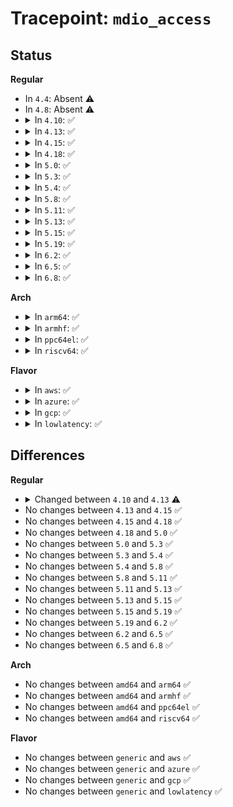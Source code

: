 # Tracepoint: <code>mdio_access</code>

## Status
<b>Regular</b>
<ul>
<li>
In <code>4.4</code>: Absent ⚠️
</li>
<li>
In <code>4.8</code>: Absent ⚠️
</li>
<li>
<details>
<summary>In <code>4.10</code>: ✅</summary>

Event:

```c
struct trace_event_raw_mdio_access {
    struct trace_entry ent;
    char busid[17];
    char read;
    u8 addr;
    u16 val;
    unsigned int regnum;
    char __data[0];
};
```
Function:

```c
void trace_event_raw_event_mdio_access(void *__data, struct mii_bus *bus, char read, u8 addr, unsigned int regnum, u16 val, int err);
```
</details>
</li>
<li>
<details>
<summary>In <code>4.13</code>: ✅</summary>

Event:

```c
struct trace_event_raw_mdio_access {
    struct trace_entry ent;
    char busid[61];
    char read;
    u8 addr;
    u16 val;
    unsigned int regnum;
    char __data[0];
};
```
Function:

```c
void trace_event_raw_event_mdio_access(void *__data, struct mii_bus *bus, char read, u8 addr, unsigned int regnum, u16 val, int err);
```
</details>
</li>
<li>
<details>
<summary>In <code>4.15</code>: ✅</summary>

Event:

```c
struct trace_event_raw_mdio_access {
    struct trace_entry ent;
    char busid[61];
    char read;
    u8 addr;
    u16 val;
    unsigned int regnum;
    char __data[0];
};
```
Function:

```c
void trace_event_raw_event_mdio_access(void *__data, struct mii_bus *bus, char read, u8 addr, unsigned int regnum, u16 val, int err);
```
</details>
</li>
<li>
<details>
<summary>In <code>4.18</code>: ✅</summary>

Event:

```c
struct trace_event_raw_mdio_access {
    struct trace_entry ent;
    char busid[61];
    char read;
    u8 addr;
    u16 val;
    unsigned int regnum;
    char __data[0];
};
```
Function:

```c
void trace_event_raw_event_mdio_access(void *__data, struct mii_bus *bus, char read, u8 addr, unsigned int regnum, u16 val, int err);
```
</details>
</li>
<li>
<details>
<summary>In <code>5.0</code>: ✅</summary>

Event:

```c
struct trace_event_raw_mdio_access {
    struct trace_entry ent;
    char busid[61];
    char read;
    u8 addr;
    u16 val;
    unsigned int regnum;
    char __data[0];
};
```
Function:

```c
void trace_event_raw_event_mdio_access(void *__data, struct mii_bus *bus, char read, u8 addr, unsigned int regnum, u16 val, int err);
```
</details>
</li>
<li>
<details>
<summary>In <code>5.3</code>: ✅</summary>

Event:

```c
struct trace_event_raw_mdio_access {
    struct trace_entry ent;
    char busid[61];
    char read;
    u8 addr;
    u16 val;
    unsigned int regnum;
    char __data[0];
};
```
Function:

```c
void trace_event_raw_event_mdio_access(void *__data, struct mii_bus *bus, char read, u8 addr, unsigned int regnum, u16 val, int err);
```
</details>
</li>
<li>
<details>
<summary>In <code>5.4</code>: ✅</summary>

Event:

```c
struct trace_event_raw_mdio_access {
    struct trace_entry ent;
    char busid[61];
    char read;
    u8 addr;
    u16 val;
    unsigned int regnum;
    char __data[0];
};
```
Function:

```c
void trace_event_raw_event_mdio_access(void *__data, struct mii_bus *bus, char read, u8 addr, unsigned int regnum, u16 val, int err);
```
</details>
</li>
<li>
<details>
<summary>In <code>5.8</code>: ✅</summary>

Event:

```c
struct trace_event_raw_mdio_access {
    struct trace_entry ent;
    char busid[61];
    char read;
    u8 addr;
    u16 val;
    unsigned int regnum;
    char __data[0];
};
```
Function:

```c
void trace_event_raw_event_mdio_access(void *__data, struct mii_bus *bus, char read, u8 addr, unsigned int regnum, u16 val, int err);
```
</details>
</li>
<li>
<details>
<summary>In <code>5.11</code>: ✅</summary>

Event:

```c
struct trace_event_raw_mdio_access {
    struct trace_entry ent;
    char busid[61];
    char read;
    u8 addr;
    u16 val;
    unsigned int regnum;
    char __data[0];
};
```
Function:

```c
void trace_event_raw_event_mdio_access(void *__data, struct mii_bus *bus, char read, u8 addr, unsigned int regnum, u16 val, int err);
```
</details>
</li>
<li>
<details>
<summary>In <code>5.13</code>: ✅</summary>

Event:

```c
struct trace_event_raw_mdio_access {
    struct trace_entry ent;
    char busid[61];
    char read;
    u8 addr;
    u16 val;
    unsigned int regnum;
    char __data[0];
};
```
Function:

```c
void trace_event_raw_event_mdio_access(void *__data, struct mii_bus *bus, char read, u8 addr, unsigned int regnum, u16 val, int err);
```
</details>
</li>
<li>
<details>
<summary>In <code>5.15</code>: ✅</summary>

Event:

```c
struct trace_event_raw_mdio_access {
    struct trace_entry ent;
    char busid[61];
    char read;
    u8 addr;
    u16 val;
    unsigned int regnum;
    char __data[0];
};
```
Function:

```c
void trace_event_raw_event_mdio_access(void *__data, struct mii_bus *bus, char read, u8 addr, unsigned int regnum, u16 val, int err);
```
</details>
</li>
<li>
<details>
<summary>In <code>5.19</code>: ✅</summary>

Event:

```c
struct trace_event_raw_mdio_access {
    struct trace_entry ent;
    char busid[61];
    char read;
    u8 addr;
    u16 val;
    unsigned int regnum;
    char __data[0];
};
```
Function:

```c
void trace_event_raw_event_mdio_access(void *__data, struct mii_bus *bus, char read, u8 addr, unsigned int regnum, u16 val, int err);
```
</details>
</li>
<li>
<details>
<summary>In <code>6.2</code>: ✅</summary>

Event:

```c
struct trace_event_raw_mdio_access {
    struct trace_entry ent;
    char busid[61];
    char read;
    u8 addr;
    u16 val;
    unsigned int regnum;
    char __data[0];
};
```
Function:

```c
void trace_event_raw_event_mdio_access(void *__data, struct mii_bus *bus, char read, u8 addr, unsigned int regnum, u16 val, int err);
```
</details>
</li>
<li>
<details>
<summary>In <code>6.5</code>: ✅</summary>

Event:

```c
struct trace_event_raw_mdio_access {
    struct trace_entry ent;
    char busid[61];
    char read;
    u8 addr;
    u16 val;
    unsigned int regnum;
    char __data[0];
};
```
Function:

```c
void trace_event_raw_event_mdio_access(void *__data, struct mii_bus *bus, char read, u8 addr, unsigned int regnum, u16 val, int err);
```
</details>
</li>
<li>
<details>
<summary>In <code>6.8</code>: ✅</summary>

Event:

```c
struct trace_event_raw_mdio_access {
    struct trace_entry ent;
    char busid[61];
    char read;
    u8 addr;
    u16 val;
    unsigned int regnum;
    char __data[0];
};
```
Function:

```c
void trace_event_raw_event_mdio_access(void *__data, struct mii_bus *bus, char read, u8 addr, unsigned int regnum, u16 val, int err);
```
</details>
</li>
</ul>
<b>Arch</b>
<ul>
<li>
<details>
<summary>In <code>arm64</code>: ✅</summary>

Event:

```c
struct trace_event_raw_mdio_access {
    struct trace_entry ent;
    char busid[61];
    char read;
    u8 addr;
    u16 val;
    unsigned int regnum;
    char __data[0];
};
```
Function:

```c
void trace_event_raw_event_mdio_access(void *__data, struct mii_bus *bus, char read, u8 addr, unsigned int regnum, u16 val, int err);
```
</details>
</li>
<li>
<details>
<summary>In <code>armhf</code>: ✅</summary>

Event:

```c
struct trace_event_raw_mdio_access {
    struct trace_entry ent;
    char busid[61];
    char read;
    u8 addr;
    u16 val;
    unsigned int regnum;
    char __data[0];
};
```
Function:

```c
void trace_event_raw_event_mdio_access(void *__data, struct mii_bus *bus, char read, u8 addr, unsigned int regnum, u16 val, int err);
```
</details>
</li>
<li>
<details>
<summary>In <code>ppc64el</code>: ✅</summary>

Event:

```c
struct trace_event_raw_mdio_access {
    struct trace_entry ent;
    char busid[61];
    char read;
    u8 addr;
    u16 val;
    unsigned int regnum;
    char __data[0];
};
```
Function:

```c
void trace_event_raw_event_mdio_access(void *__data, struct mii_bus *bus, char read, u8 addr, unsigned int regnum, u16 val, int err);
```
</details>
</li>
<li>
<details>
<summary>In <code>riscv64</code>: ✅</summary>

Event:

```c
struct trace_event_raw_mdio_access {
    struct trace_entry ent;
    char busid[61];
    char read;
    u8 addr;
    u16 val;
    unsigned int regnum;
    char __data[0];
};
```
Function:

```c
void trace_event_raw_event_mdio_access(void *__data, struct mii_bus *bus, char read, u8 addr, unsigned int regnum, u16 val, int err);
```
</details>
</li>
</ul>
<b>Flavor</b>
<ul>
<li>
<details>
<summary>In <code>aws</code>: ✅</summary>

Event:

```c
struct trace_event_raw_mdio_access {
    struct trace_entry ent;
    char busid[61];
    char read;
    u8 addr;
    u16 val;
    unsigned int regnum;
    char __data[0];
};
```
Function:

```c
void trace_event_raw_event_mdio_access(void *__data, struct mii_bus *bus, char read, u8 addr, unsigned int regnum, u16 val, int err);
```
</details>
</li>
<li>
<details>
<summary>In <code>azure</code>: ✅</summary>

Event:

```c
struct trace_event_raw_mdio_access {
    struct trace_entry ent;
    char busid[61];
    char read;
    u8 addr;
    u16 val;
    unsigned int regnum;
    char __data[0];
};
```
Function:

```c
void trace_event_raw_event_mdio_access(void *__data, struct mii_bus *bus, char read, u8 addr, unsigned int regnum, u16 val, int err);
```
</details>
</li>
<li>
<details>
<summary>In <code>gcp</code>: ✅</summary>

Event:

```c
struct trace_event_raw_mdio_access {
    struct trace_entry ent;
    char busid[61];
    char read;
    u8 addr;
    u16 val;
    unsigned int regnum;
    char __data[0];
};
```
Function:

```c
void trace_event_raw_event_mdio_access(void *__data, struct mii_bus *bus, char read, u8 addr, unsigned int regnum, u16 val, int err);
```
</details>
</li>
<li>
<details>
<summary>In <code>lowlatency</code>: ✅</summary>

Event:

```c
struct trace_event_raw_mdio_access {
    struct trace_entry ent;
    char busid[61];
    char read;
    u8 addr;
    u16 val;
    unsigned int regnum;
    char __data[0];
};
```
Function:

```c
void trace_event_raw_event_mdio_access(void *__data, struct mii_bus *bus, char read, u8 addr, unsigned int regnum, u16 val, int err);
```
</details>
</li>
</ul>

## Differences
<b>Regular</b>
<ul>
<li>
<details>
<summary>Changed between <code>4.10</code> and <code>4.13</code> ⚠️</summary>
<ul>
<li>
<b>Event changed. </b>
</li>
<li>
<b>Field type changed. </b>
<code>char busid[17]</code> ➡️ <code>char busid[61]</code>
</li>
</ul>
</details>
</li>
<li>
No changes between <code>4.13</code> and <code>4.15</code> ✅
</li>
<li>
No changes between <code>4.15</code> and <code>4.18</code> ✅
</li>
<li>
No changes between <code>4.18</code> and <code>5.0</code> ✅
</li>
<li>
No changes between <code>5.0</code> and <code>5.3</code> ✅
</li>
<li>
No changes between <code>5.3</code> and <code>5.4</code> ✅
</li>
<li>
No changes between <code>5.4</code> and <code>5.8</code> ✅
</li>
<li>
No changes between <code>5.8</code> and <code>5.11</code> ✅
</li>
<li>
No changes between <code>5.11</code> and <code>5.13</code> ✅
</li>
<li>
No changes between <code>5.13</code> and <code>5.15</code> ✅
</li>
<li>
No changes between <code>5.15</code> and <code>5.19</code> ✅
</li>
<li>
No changes between <code>5.19</code> and <code>6.2</code> ✅
</li>
<li>
No changes between <code>6.2</code> and <code>6.5</code> ✅
</li>
<li>
No changes between <code>6.5</code> and <code>6.8</code> ✅
</li>
</ul>
<b>Arch</b>
<ul>
<li>
No changes between <code>amd64</code> and <code>arm64</code> ✅
</li>
<li>
No changes between <code>amd64</code> and <code>armhf</code> ✅
</li>
<li>
No changes between <code>amd64</code> and <code>ppc64el</code> ✅
</li>
<li>
No changes between <code>amd64</code> and <code>riscv64</code> ✅
</li>
</ul>
<b>Flavor</b>
<ul>
<li>
No changes between <code>generic</code> and <code>aws</code> ✅
</li>
<li>
No changes between <code>generic</code> and <code>azure</code> ✅
</li>
<li>
No changes between <code>generic</code> and <code>gcp</code> ✅
</li>
<li>
No changes between <code>generic</code> and <code>lowlatency</code> ✅
</li>
</ul>
